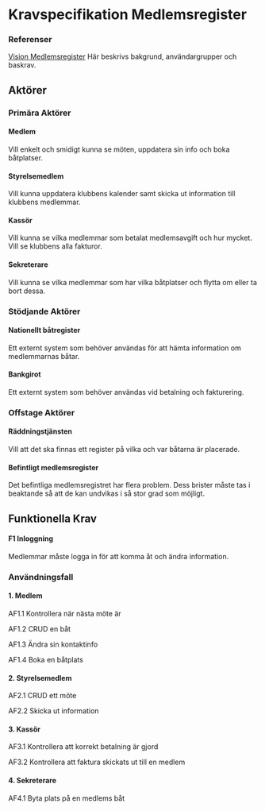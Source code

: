 # Kravspecifikation Medlemsregister
### Referenser
[Vision Medlemsregister](vision.md#vision-medlemsregister)
Här beskrivs bakgrund, användargrupper och baskrav.

## Aktörer
### Primära Aktörer
#### Medlem
Vill enkelt och smidigt kunna se möten, uppdatera sin info och boka båtplatser.

#### Styrelsemedlem
Vill kunna uppdatera klubbens kalender samt skicka ut information till klubbens medlemmar.

#### Kassör
Vill kunna se vilka medlemmar som betalat medlemsavgift och hur mycket. Vill se klubbens alla fakturor.

#### Sekreterare
Vill kunna se vilka medlemmar som har vilka båtplatser och flytta om eller ta bort dessa.

### Stödjande Aktörer
#### Nationellt båtregister
Ett externt system som behöver användas för att hämta information om medlemmarnas båtar.

#### Bankgirot
Ett externt system som behöver användas vid betalning och fakturering.

### Offstage Aktörer
#### Räddningstjänsten
Vill att det ska finnas ett register på vilka och var båtarna är placerade.

#### Befintligt medlemsregister
Det befintliga medlemsregistret har flera problem. Dess brister måste tas i beaktande så att de kan undvikas i så stor grad som möjligt.

## Funktionella Krav
#### F1 Inloggning
Medlemmar måste logga in för att komma åt och ändra information.

### Användningsfall

#### 1. Medlem
AF1.1 Kontrollera när nästa möte är

AF1.2 CRUD en båt

AF1.3 Ändra sin kontaktinfo

AF1.4 Boka en båtplats


#### 2. Styrelsemedlem
AF2.1 CRUD ett möte

AF2.2 Skicka ut information


#### 3. Kassör
AF3.1 Kontrollera att korrekt betalning är gjord

AF3.2 Kontrollera att faktura skickats ut till en medlem


#### 4. Sekreterare
AF4.1 Byta plats på en medlems båt